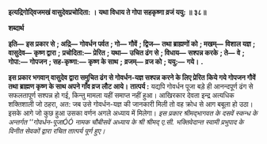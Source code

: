 **इत्यद्रिगोदि्वजमखं वासुदेवप्रचोदिता: ।** **यथा विधाय ते गोपा सहकृष्णा व्रजं ययु: ॥ ३८॥** 

**शब्दार्थ** 

**इति—** **इस प्रकार से** **; अद्रि—** **गोवर्धन पर्वत** **; गो—** **गौवें** **; द्विज—** **तथा ब्राह्मणों को** **; मखम्—** **विशाल यज्ञ** **; वासुदेव—** **कृष्ण द्वारा** **;** **प्रचोदिता:—** **प्रेरित** **; यथा—** **उचित ढंग से** **; विधाय—** **सश्पन्न करके** **; ते—** **वे** **; गोपा:—** **गोपजन** **; सह-कृष्णा:—** **कृष्ण के साथ** **;** **व्रजम्—** **व्रज को** **; ययु:—** **गये।** **.** 

**इस प्रकार भगवान् वासुदेव द्वारा समुचित ढंग से गोवर्धन-यज्ञ सश्पन्न करने के लिए प्रेरित** **किये गये गोपजन गौवें तथा ब्राह्मण कृष्ण के साथ अपने गाँव व्रज लौट आये।** **तात्पर्य :** यद्यपि गोवर्धन पूजा बड़े ही आनन्दपूर्ण ढंग से सफलतापूर्ण सश्पन्न हो गई, किन्तु मामला यहीं समाप्त नहीं हुआ। आखिरकार देवता इन्द्र अत्यधिक शक्तिशाली जो ठहरा, अत: जब उसे गोवर्धन-यज्ञ की जानकारी मिली तो वह क्रोध से आग बबूला हो उठा। इसके आगे जो कुछ हुआ उसका वर्णन अगले अध्याय में मिलेगा। *इस प्रकार श्रीमद्भागवत के दसवें स्कन्ध के अन्तर्गत ''गोवर्धन-पूजाÓÓ नामक चौबीसवें अध्याय* *के श्री श्रीमद् ए.सी. भक्तिवेदान्त स्वामी प्रभुपाद के विनीत सेवकों द्वारा रचित तात्पर्य पूर्ण हुए।* 
